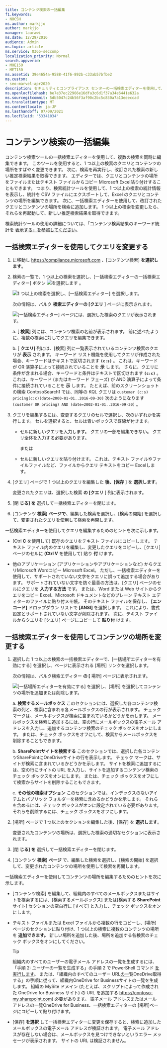 ```yaml
---
title: コンテンツ検索の一括編集
f1.keywords:
- NOCSH
ms.author: markjjo
author: markjjo
manager: laurawi
ms.date: 12/29/2016
audience: Admin
ms.topic: article
ms.service: O365-seccomp
localization_priority: Normal
search.appverid:
- MOE150
- MET150
ms.assetid: 39e4654a-9588-41f6-892b-c33ab57bfbe2
ms.custom:
- seo-marvel-apr2020
description: セキュリティとコンプライアンス センターの一括検索エディターを使用して、1 つ以上のコンテンツ検索のクエリとコンテンツの場所をすばやく変更します。
ms.openlocfilehash: be7e37ec22966e16dfa3c6d1f37a34e6441e632a
ms.sourcegitcommit: 5db5047c24b56f3af90c2bc5c830a7a13eeeccad
ms.translationtype: MT
ms.contentlocale: ja-JP
ms.lasthandoff: 07/09/2021
ms.locfileid: "53341034"
---
```

# <a name="bulk-edit-content-searches"></a>コンテンツ検索の一括編集

コンテンツ検索ツールの一括検索エディターを使用して、複数の検索を同時に編集できます。 このツールを使用すると、1 つ以上の検索のクエリとコンテンツの場所をすばやく変更できます。 次に、検索を再実行し、改訂された検索の新しい推定検索結果を取得できます。 エディターでは、クエリとコンテンツの場所をファイルまたはテキスト ファイルからコピー Microsoft Excel貼り付けすることもできます。 つまり、検索統計ツールを使用して、1 つ以上の検索の統計情報を表示し、統計を CSV ファイルにエクスポートして、Excel のクエリとコンテンツの場所を編集できます。 次に、一括検索エディターを使用して、改訂されたクエリとコンテンツの場所を検索に追加します。 1 つ以上の検索を変更したら、それらを再起動して、新しい推定検索結果を取得できます。

検索統計ツールの使用の詳細については、「コンテンツ検索結果のキーワード統計を [表示する」を参照してください](view-keyword-statistics-for-content-search.md)。

## <a name="use-the-bulk-search-editor-to-change-queries"></a>一括検索エディターを使用してクエリを変更する

1. に移動し <https://compliance.microsoft.com> 、[コンテンツ検索] **を選択します**。

2. 検索の一覧で、1 つ以上の検索を選択し、[一括検索エディターの一括検索エディター] ボタン ![ を選択します ](../media/1ddb3d18-2f00-4a7b-98a6-817ca5ec7014.png) 。

    ![1 つ以上の検索を選択し、[一括検索エディター] を選択します。](../media/600c9716-89a2-4451-b111-fa7cfaad2006.png)

    次の情報は、バルク **検索エディターの [クエリ** ] ページに表示されます。

    ![[一括検索エディター] ページには、選択した検索のクエリが表示されます。](../media/189659af-cc78-4479-b0bc-a93decad2f6c.png)

    a.  [ **検索]** 列には、コンテンツ検索の名前が表示されます。 前に述べたように、複数の検索に対してクエリを編集できます。

    b.  [ **クエリ]** 列には、[検索] 列に一覧表示されているコンテンツ検索のクエリが **表示** されます。 キーワード リスト機能を使用してクエリが作成された場合、キーワードはテキストで区切されます **`(c:s)`** 。 これは、キーワードが OR 演算子によって接続されていることを **示** します。 さらに、クエリに条件が含まれる場合、キーワードと条件はテキストで区切されます **`(c:c)`** 。 これは、キーワード (またはキーワード フェーズ) が AND 演算子によって条件に接続されていることを **示** します。 たとえば、前のスクリーンショットの検索 ContosoSearch1 では、同等の KQL クエリは `customer (c:s) pricing(c:c)(date=2000-01-01..2016-09-30)` 次のようになります  `(customer OR pricing) AND (date=2002-01-01..2016-09-30)` 。

3. クエリを編集するには、変更するクエリのセルで選択し、次のいずれかを実行します。 セルを選択すると、セルは青いボックスで罫線が付きます。

   - セルに新しいクエリを入力します。 クエリの一部を編集できない。 クエリ全体を入力する必要があります。

      または

   - セルに新しいクエリを貼り付けます。 これは、テキスト ファイルやファイルファイルなど、ファイルからクエリ テキストをコピー Excelします。

4. [クエリ] ページで 1 つ以上のクエリを編集した **後、[保存** ] を **選択します**。

    変更されたクエリは、選択した検索 **の [クエリ** ] 列に表示されます。

5. [閉 **じる] を** 選択して一括検索エディターを閉じます。

6. [コンテンツ **検索] ページで**、編集した検索を選択し、[検索の開始] を選択して、変更されたクエリを使用して検索を再開します。

一括検索エディターを使用してクエリを編集するためのヒントを次に示します。

- (Ctrl **C** を使用して) 既存のクエリをテキスト ファイルにコピーします。 テキスト ファイル内のクエリを編集し、変更したクエリをコピーし、[クエリ] ページのセルに **(Ctrl V** を使用して) 貼り **付** けます。

- 他のアプリケーション (アプリケーションやアプリケーションなど) からクエリMicrosoft Wordコピー Microsoft Excel。 ただし、一括検索エディターを使用して、サポートされていない文字をクエリに誤って追加する場合があります。 サポートされていない文字を防ぐ最善の方法は、[クエリ] ページのセルにクエリを **入力する方法** です。 または、Word または Web サイトからクエリをコピー Excel、Microsoft ドキュメントなどのプレーン テキスト エディターのファイルに貼り付メモ帳。 そのテキスト ファイルを保存し、 **[エンコード]** ドロップダウン リストで **[ANSI]** を選択します。 これにより、書式設定とサポートされていない文字が削除されます。 次に、テキスト ファイルからクエリを [クエリ] ページにコピーして **貼り付** けます。

## <a name="use-the-bulk-search-editor-to-change-content-locations"></a>一括検索エディターを使用してコンテンツの場所を変更する

1. 選択した 1 つ以上の検索の一括検索エディターで、[一括場所エディターを有効にする] を選択し、ページに表示される [場所] リンクを選択します。

    次の情報は、バルク検索エディター **の [** 場所] ページに表示されます。

    ![[一括場所エディターを有効にする] を選択し、[場所] を選択してコンテンツの場所を追加または削除します。](../media/a5a468ce-bd63-4c53-bc37-ff64cf769e59.png)

    a.  **検索するメールボックス** このセクションには、選択した各コンテンツ検索の列と、検索に含まれる各メールボックスの行が表示されます。 チェック マークは、メールボックスが検索に含まれているかどうかを示します。 メールボックスを検索に追加するには、空の行にメールボックスの電子メール アドレスを入力し、追加するコンテンツ検索のチェック ボックスをオンにします。 または、チェック ボックスをオフにして、検索からメールボックスを削除することもできます。

    b.  **SharePointサイトを検索する** このセクションでは、選択した各コンテンツSharePointにOneDriveサイトの行を表示します。 チェック マークは、サイトが検索に含まれているかどうかを示します。 サイトを検索に追加するには、空の行にサイトの URL を入力し、サイトを追加するコンテンツ検索のチェック ボックスをオンにします。 または、チェック ボックスをオフにして検索からサイトを削除することもできます。

    c.  **その他の検索オプション** このセクションでは、インデックスのないアイテムとパブリック フォルダーを検索に含めるかどうかを示します。 それらを含めるには、チェック ボックスがオンに設定されている必要があります。 それらを削除するには、チェック ボックスをオフにします。

2. [場所] ページで 1 つ以上のセクションを編集した後、[保存] を **選択します**。

    変更されたコンテンツの場所は、選択した検索の適切なセクションに表示されます。

3. [閉 **じる] を** 選択して一括検索エディターを閉じます。

4. [コンテンツ **検索] ページ** で、編集した検索を選択し、[検索の開始] を選択して、変更されたコンテンツの場所を使用して検索を再開します。

一括検索エディターを使用してコンテンツの場所を編集するためのヒントを次に示します。

- [コンテンツ検索] を編集して、組織内のすべてのメールボックスまたはサイトを検索するには、[検索するメールボックス] または[検索する **SharePoint** サイト] セクションの空白行に [すべて] と入力し、チェック ボックスをオンにします。

- テキスト ファイルまたは Excel ファイルから複数の行をコピーし、[場所] ページのセクションに貼り付け、1 つ以上の検索に複数のコンテンツの場所を **追加できます。** 新しい場所を追加した後、場所を追加する各検索のチェック ボックスをオンにしてください。

    > [!TIP]
    > 組織内のすべてのユーザーの電子メール アドレスの一覧を生成するには、「手順 2: ユーザーの一覧を生成する」の手順 2 で PowerShell コマンド [を実行します](search-the-mailbox-and-onedrive-for-business-for-a-list-of-users.md#step-2-generate-a-list-of-users)。 または、「組織内のすべてのユーザー URL[の一](/onedrive/list-onedrive-urls)覧OneDrive取得する」の手順に従って、組織内OneDrive for Businessサイトの一覧を生成します。 組織の MySite ドメイン (たとえば、スクリプトによって作成された OneDrive for Business サイト) の URL を追加する https://contoso-my.sharepoint.com) 必要があります。 電子メール アドレスまたはメール アドレスの一覧OneDrive for Business、一括検索エディターの [場所]ページにコピーして貼り付けます。

- [保存] **を選択** して一括検索エディターに変更を保存すると、検索に追加したメールボックスの電子メール アドレスが検証されます。 電子メール アドレスが存在しない場合は、メールボックスを見つけできないというエラー メッセージが表示されます。 サイトの URL は検証されません。
